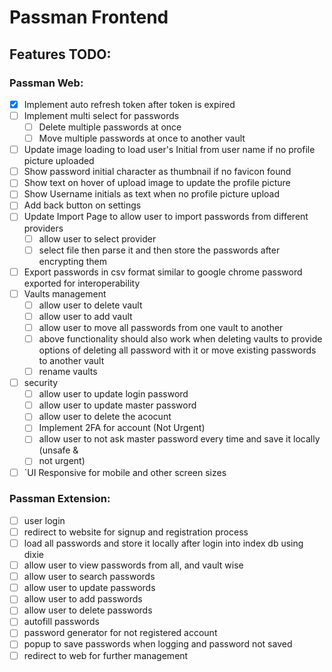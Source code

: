 # Passman Frontend

## Features TODO:

### Passman Web:
- [x]  Implement auto refresh token after token is expired
- [ ] Implement multi select for passwords
	- [ ] Delete multiple passwords at once
	- [ ] Move multiple passwords at once to another vault
- [ ] Update image loading to load user's Initial from user name if no profile picture uploaded
- [ ] Show password initial character as thumbnail if no favicon found
- [ ] Show text on hover of upload image to update the profile picture
- [ ] Show Username initials as text when no profile picture upload
- [ ] Add back button on settings
- [ ] Update Import Page to allow user to import passwords from different providers
	- [ ] allow user to select provider
	- [ ] select file then parse it and then store the passwords after encrypting them
- [ ] Export passwords in csv format similar to google chrome password exported for interoperability
- [ ] Vaults management
	- [ ] allow user to delete vault
	- [ ] allow user to add vault
	- [ ] allow user to move all passwords from one vault to another
	- [ ] above functionality should also work when deleting vaults to provide options of deleting all password with it or move existing passwords to another vault
	- [ ] rename vaults
- [ ] security
	- [ ] allow user to update login password
	- [ ] allow user to update master password
	- [ ] allow user to delete the acocunt
	- [ ] Implement 2FA for account (Not Urgent)
	- [ ] allow user to not ask master password every time and save it locally (unsafe &
	- [ ] not urgent)
 - [ ] `UI Responsive for mobile and other screen sizes

### Passman Extension:
- [ ] user login
- [ ] redirect to website for signup and registration process
- [ ] load all passwords and store it locally after login into index db using dixie
- [ ] allow user to view passwords from all, and vault wise
- [ ] allow user to search passwords
- [ ] allow user to update passwords
- [ ] allow user to add passwords
- [ ] allow user to delete passwords
- [ ] autofill passwords
- [ ] password generator for not registered account
- [ ] popup to save passwords when logging and password not saved
- [ ] redirect to web for further management
